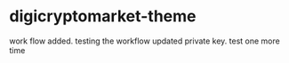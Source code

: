 # digicryptomarket-theme

work flow added.
testing the workflow 
updated private key.
test one more time
